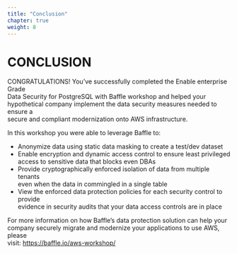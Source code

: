 ```yaml
---
title: "Conclusion"
chapter: true
weight: 8 
---
```


# CONCLUSION  

CONGRATULATIONS! You’ve successfully completed the Enable enterprise Grade  
Data Security for PostgreSQL with Baffle workshop and helped your  
hypothetical company implement the data security measures needed to ensure a  
secure and compliant modernization onto AWS infrastructure.  

In this workshop you were able to leverage Baffle to:  
- Anonymize data using static data masking to create a test/dev dataset  
- Enable encryption and dynamic access control to ensure least privileged  
access to sensitive data that blocks even DBAs  
- Provide cryptographically enforced isolation of data from multiple tenants  
even when the data in commingled in a single table  
- View the enforced data protection policies for each security control to provide  
evidence in security audits that your data access controls are in place  

For more information on how Baffle’s data protection solution can help your  
company securely migrate and modernize your applications to use AWS, please  
visit: https://baffle.io/aws-workshop/
